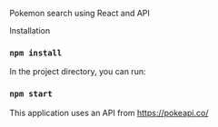 Pokemon search using React and API

Installation

### `npm install`

In the project directory, you can run:

### `npm start`

This application uses an API from https://pokeapi.co/
